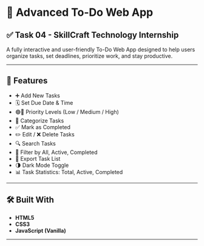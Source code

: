 # 📝 Advanced To-Do Web App

## ✅ Task 04 - SkillCraft Technology Internship

A fully interactive and user-friendly To-Do Web App designed to help users organize tasks, set deadlines, prioritize work, and stay productive.

---

## 🌟 Features

- ➕ Add New Tasks  
- 🗓️ Set Due Date & Time  
- 🟢🔴 Priority Levels (Low / Medium / High)  
- 📁 Categorize Tasks  
- ✅ Mark as Completed  
- ✏️ Edit / ❌ Delete Tasks  
- 🔍 Search Tasks  
- 📑 Filter by All, Active, Completed  
- 📄 Export Task List  
- 🌗 Dark Mode Toggle  
- 📊 Task Statistics: Total, Active, Completed

---

## 🛠️ Built With

- **HTML5**
- **CSS3**
- **JavaScript (Vanilla)**

---



